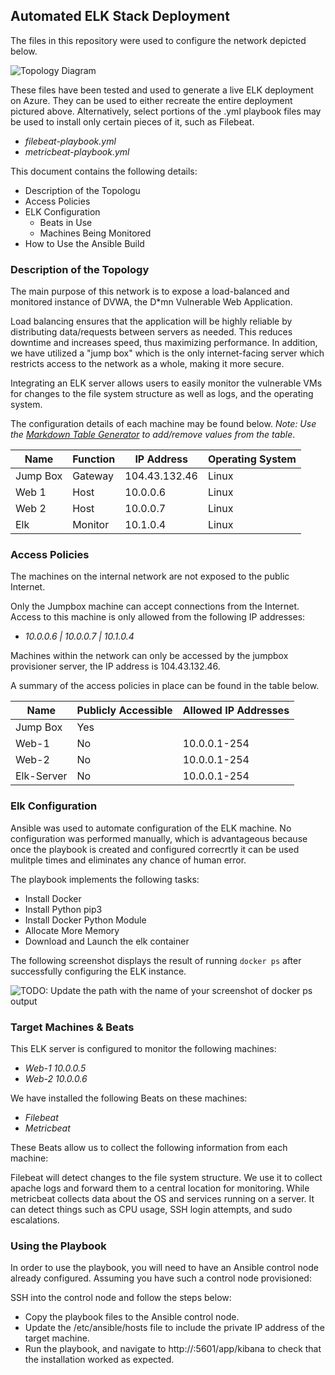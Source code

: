 ## Automated ELK Stack Deployment

The files in this repository were used to configure the network depicted below.

![Topology Diagram](Diagrams/Azure_Diagrams/Azure_Digram.jpg)

These files have been tested and used to generate a live ELK deployment on Azure. They can be used to either recreate the entire deployment pictured above. Alternatively, select portions of the .yml playbook files may be used to install only certain pieces of it, such as Filebeat.

  - _filebeat-playbook.yml_
  - _metricbeat-playbook.yml_

This document contains the following details:
- Description of the Topologu
- Access Policies
- ELK Configuration
  - Beats in Use
  - Machines Being Monitored
- How to Use the Ansible Build


### Description of the Topology

The main purpose of this network is to expose a load-balanced and monitored instance of DVWA, the D*mn Vulnerable Web Application.

Load balancing ensures that the application will be highly reliable by distributing data/requests between servers as needed. This reduces downtime and increases speed, thus maximizing performance. In addition, we have utilized a "jump box" which is the only internet-facing server which restricts access to the network as a whole, making it more secure.


Integrating an ELK server allows users to easily monitor the vulnerable VMs for changes to the file system structure as well as logs, and the operating system.

The configuration details of each machine may be found below.
_Note: Use the [Markdown Table Generator](http://www.tablesgenerator.com/markdown_tables) to add/remove values from the table_.

| Name     | Function |  IP Address   | Operating System |
|----------|----------|---------------|------------------|
| Jump Box | Gateway  | 104.43.132.46 | Linux            |
| Web 1    | Host     | 10.0.0.6      | Linux            |
| Web 2    | Host     | 10.0.0.7      | Linux            |
| Elk      | Monitor  | 10.1.0.4      | Linux            |

### Access Policies

The machines on the internal network are not exposed to the public Internet. 

Only the Jumpbox machine can accept connections from the Internet. Access to this machine is only allowed from the following IP addresses:
- _10.0.0.6 | 10.0.0.7 | 10.1.0.4_

Machines within the network can only be accessed by the jumpbox provisioner server, the IP address is 104.43.132.46.


A summary of the access policies in place can be found in the table below.

| Name       | Publicly Accessible | Allowed IP Addresses |
|------------|---------------------|----------------------|
| Jump Box   | Yes                 | <My Home IP>         |
| Web-1      | No                  | 10.0.0.1-254         |
| Web-2      | No                  | 10.0.0.1-254         |
| Elk-Server | No                  | 10.0.0.1-254         |

### Elk Configuration

Ansible was used to automate configuration of the ELK machine. No configuration was performed manually, which is advantageous because once the playbook is created and configured correcrtly it can be used mulitple times and eliminates any chance of human error.


The playbook implements the following tasks:
- Install Docker
- Install Python pip3
- Install Docker Python Module
- Allocate More Memory
- Download and Launch the elk container

The following screenshot displays the result of running `docker ps` after successfully configuring the ELK instance.

![TODO: Update the path with the name of your screenshot of docker ps output](Images/docker_ps_output.png)

### Target Machines & Beats
This ELK server is configured to monitor the following machines:
- _Web-1 10.0.0.5_
- _Web-2 10.0.0.6_

We have installed the following Beats on these machines:
- _Filebeat_
- _Metricbeat_

These Beats allow us to collect the following information from each machine:

Filebeat will detect changes to the file system structure. We use it to collect apache logs and forward them to a central location for monitoring. While metricbeat collects data about the OS and services running on a server. It can detect things such as CPU usage, SSH login attempts, and sudo escalations.

### Using the Playbook
In order to use the playbook, you will need to have an Ansible control node already configured. Assuming you have such a control node provisioned: 

SSH into the control node and follow the steps below:
- Copy the playbook files to the Ansible control node.
- Update the /etc/ansible/hosts file to include the private IP address of the target machine.
- Run the playbook, and navigate to http://<ELK server IP>:5601/app/kibana to check that the installation worked as expected.
